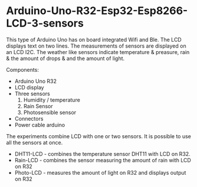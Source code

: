 # Arduino-Uno-R32-Esp32-Esp8266-LCD-3-sensors

This type of Arduino Uno has on board integrated Wifi and Ble. 
The LCD displays text on two lines. The measurements of sensors are displayed on an LCD I2C.
The weather like sensors indicate temperature & preasure, rain & the amount of drops & and the amount of light. 

Components: 
- Arduino Uno R32
- LCD display
- Three sensors
    1. Humidity / temperature
    2. Rain Sensor
    3. Photosensible sensor
- Connectors
- Power cable arduino

The experiments combine LCD with one or two sensors. It is possible to use all the sensors at once.
- DHT11-LCD - combines the temperature sensor DHT11 with LCD on R32. 
- Rain-LCD - combines the sensor measuring the amount of rain with LCD on R32
- Photo-LCD - measures the amount of light on R32 and displays output on R32

